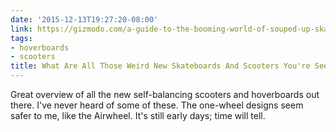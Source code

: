 ```yaml
---
date: '2015-12-13T19:27:20-08:00'
link: https://gizmodo.com/a-guide-to-the-booming-world-of-souped-up-skateboards-a-1723729805
tags:
- hoverboards
- scooters
title: What Are All Those Weird New Skateboards And Scooters You're Seeing Everywhere?
---
```


Great overview of all the new self-balancing scooters and hoverboards out there. I've never heard of some of these. The one-wheel designs seem safer to me, like the Airwheel. It's still early days; time will tell.
